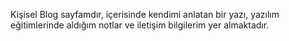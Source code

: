 Kişisel Blog sayfamdır, içerisinde kendimi anlatan bir yazı, yazılım eğitimlerinde aldığım notlar ve iletişim bilgilerim yer almaktadır.
